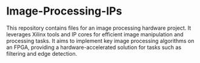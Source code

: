 # Image-Processing-IPs
This repository contains files for an image processing hardware project. It leverages Xilinx tools and IP cores for efficient image manipulation and processing tasks. It aims to implement key image processing algorithms on an FPGA, providing a hardware-accelerated solution for tasks such as filtering and edge detection.
